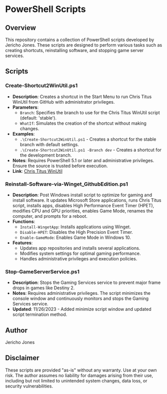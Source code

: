 # PowerShell Scripts

## Overview
This repository contains a collection of PowerShell scripts developed by Jericho Jones. These scripts are designed to perform various tasks such as creating shortcuts, reinstalling software, and stopping game server services.

## Scripts

### Create-Shortcut2WinUtil.ps1
- **Description**: Creates a shortcut in the Start Menu to run Chris Titus WinUtil from GitHub with administrator privileges.
- **Parameters**:
  - `Branch`: Specifies the branch to use for the Chris Titus WinUtil script (default: 'stable').
  - `WhatIf`: Simulates the creation of the shortcut without making changes.
- **Examples**:
  - `.\Create-Shortcut2WinUtil.ps1` - Creates a shortcut for the stable branch with default settings.
  - `.\Create-Shortcut2WinUtil.ps1 -Branch dev` - Creates a shortcut for the development branch.
- **Notes**: Requires PowerShell 5.1 or later and administrative privileges. Ensure the source is trusted before execution.
- **Link**: [Chris Titus WinUtil](https://github.com/ChrisTitusTech/winutil)

### Reinstall-Software-via-Winget_GithubEdition.ps1
- **Description**: Post Windows install script to optimize for gaming and install software. It updates Microsoft Store applications, runs Chris Titus script, installs apps, disables High Performance Event Timer (HPET), modifies CPU and GPU priorities, enables Game Mode, renames the computer, and prompts for a reboot.
- **Functions**:
  - `Install-WingetApp`: Installs applications using Winget.
  - `Disable-HPET`: Disables the High Precision Event Timer.
  - `Enable-GameMode`: Enables Game Mode in Windows 10.
- **Features**: 
  - Updates app repositories and installs several applications.
  - Modifies system settings for optimal gaming performance.
  - Handles administrative privileges and execution policies.

### Stop-GameServerService.ps1
- **Description**: Stops the Gaming Services service to prevent major frame drops in games like Destiny 2.
- **Notes**: Requires administrative privileges. The script minimizes the console window and continuously monitors and stops the Gaming Services service.
- **Updated**: 11/26/2023 - Added minimize script window and updated script termination method.

## Author
Jericho Jones

## Disclaimer
These scripts are provided "as-is" without any warranty. Use at your own risk. The author assumes no liability for damages arising from their use, including but not limited to unintended system changes, data loss, or security vulnerabilities.
